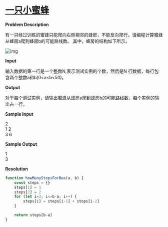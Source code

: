 # [一只小蜜蜂](http://acm.hdu.edu.cn/showproblem.php?pid=2044)

**Problem Description**

有一只经过训练的蜜蜂只能爬向右侧相邻的蜂房，不能反向爬行。请编程计算蜜蜂从蜂房a爬到蜂房b的可能路线数。
其中，蜂房的结构如下所示。

![img](http://acm.hdu.edu.cn/data/images/C40-1001-1.jpg)

**Input**

输入数据的第一行是一个整数N,表示测试实例的个数，然后是N 行数据，每行包含两个整数a和b(0<a<b<50)。

**Output**

对于每个测试实例，请输出蜜蜂从蜂房a爬到蜂房b的可能路线数，每个实例的输出占一行。

**Sample Input**

2<br>
1 2<br>
3 6<br>

**Sample Output**

1<br>
3

**Resolution**
```js
function howManyStepsForBee(a, b) {
    const steps = {}
    steps[1] = 1
    steps[2] = 2
    for (let i=3; i<=b-a; i++) {
        steps[i] = steps[i-1] + steps[i-2]
    }

    return steps[b-a]
}
```